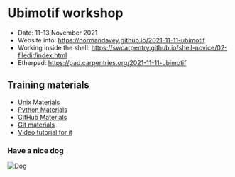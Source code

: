 # Ubimotif workshop

* Date: 11-13 November 2021
* Website info: https://normandavey.github.io/2021-11-11-ubimotif
* Working inside the shell: https://swcarpentry.github.io/shell-novice/02-filedir/index.html
* Etherpad: https://pad.carpentries.org/2021-11-11-ubimotif


## Training materials
- [Unix Materials](https://swcarpentry.github.io/shell-novice/)
- [Python Materials](https://idpfun.github.io/IDP_Python/)
- [GitHub Materials](https://malvikasharan.github.io/developing_collaborative_document/)
- [Git materials](https://swcarpentry.github.io/git-novice/)
- [Video tutorial for it](https://www.youtube.com/watch?v=fTRtzsYo7Ho)


### Have a nice dog
![Dog](https://images.unsplash.com/photo-1586671267731-da2cf3ceeb80?ixlib=rb-1.2.1&ixid=MnwxMjA3fDB8MHxwaG90by1wYWdlfHx8fGVufDB8fHx8&auto=format&fit=crop&w=1978&q=80)
